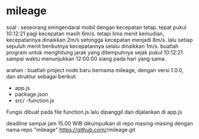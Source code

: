 # mileage
soal :
seseorang emngendarai mobil dengan kecepatan tetap. tepat pukul 10:12:21 pagi kecepatan masih 6m/s. tetapi lima menit kemudian, kecepatannya dinaikkan 2m/s sehingga kecepatan menjadi 8m/s. lalu setiap sepuluh menit berikutnya kecepatannya selalu dinaikkan 1m/s. buatlah program untuk menghitung jarak yang ditempuhnya sejak pukul 10:12:21 sampai waktu menunjukkan 12:00:00 siang pada hari yang sama. 

arahan :
buatlah project node baru bernama mileage, dengan versi 1.0.0, dan struktur sebagai berikut:
- app.js 
- package.json
- src/
    -function.js

Fungsi dibuat pada file function.js lalu dipanggil dan dijalankan di app.js

deadline sampai jam 15.00 WIB 
dikumpulkan di repo masing-masing dengan nama repo "mileage" https://github.com/<username>/mileage.git
